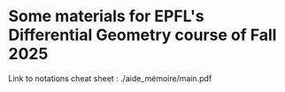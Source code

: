 # Some materials for EPFL's Differential Geometry course of Fall 2025

Link to notations cheat sheet : ./aide_mémoire/main.pdf
